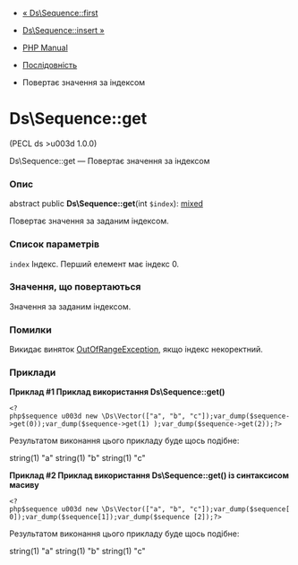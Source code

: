 - [« Ds\Sequence::first](ds-sequence.first.md)
- [Ds\Sequence::insert »](ds-sequence.insert.md)

- [PHP Manual](index.md)
- [Послідовність](class.ds-sequence.md)
- Повертає значення за індексом

# Ds\Sequence::get

(PECL ds \>u003d 1.0.0)

Ds\Sequence::get — Повертає значення за індексом

### Опис

abstract public **Ds\Sequence::get**(int `$index`):
[mixed](language.types.declarations.md#language.types.declarations.mixed)

Повертає значення за заданим індексом.

### Список параметрів

`index`
Індекс. Перший елемент має індекс 0.

### Значення, що повертаються

Значення за заданим індексом.

### Помилки

Викидає виняток
[OutOfRangeException](class.outofrangeexception.md), якщо індекс
некоректний.

### Приклади

**Приклад #1 Приклад використання **Ds\Sequence::get()****

` <?php$sequence u003d new \Ds\Vector(["a", "b", "c"]);var_dump($sequence->get(0));var_dump($sequence->get(1) );var_dump($sequence->get(2));?> `

Результатом виконання цього прикладу буде щось подібне:

string(1) "a"
string(1) "b"
string(1) "c"

**Приклад #2 Приклад використання **Ds\Sequence::get()** із синтаксисом
масиву**

` <?php$sequence u003d new \Ds\Vector(["a", "b", "c"]);var_dump($sequence[0]);var_dump($sequence[1]);var_dump($sequence [2]);?> `

Результатом виконання цього прикладу буде щось подібне:

string(1) "a"
string(1) "b"
string(1) "c"
